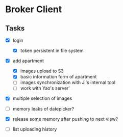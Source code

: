 Broker Client
=============

Tasks
-----

- [x] login
	- [x] token persistent in file system
- [x] add apartment
    - [x] images upload to S3
	- [x] basic information form of apartment
	- [ ] images synchronization with Ji's internal tool
    - [ ] work with Yao's server'
- [x] multiple selection of images
- [ ] memory leaks of datepicker?
- [x] release some memory after pushing to next view?
- [ ] list uploading history


